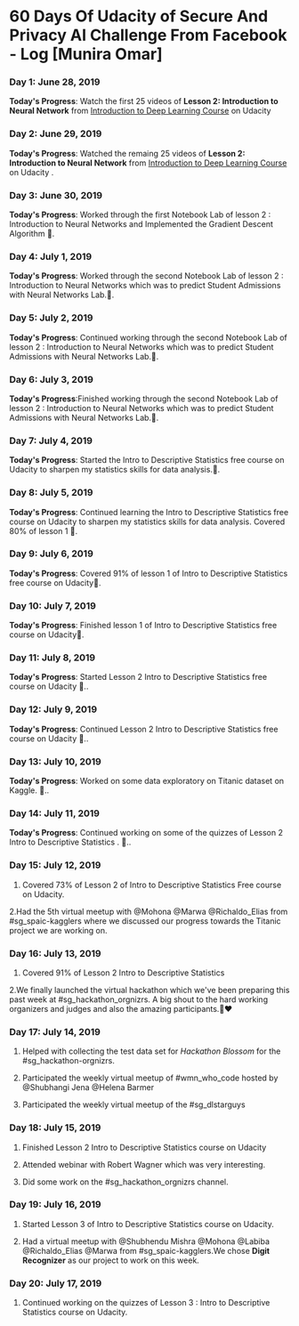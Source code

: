 
# 60 Days Of Udacity of Secure And Privacy AI Challenge From Facebook - Log [Munira Omar]

### Day 1: June 28, 2019

**Today's Progress**: Watch the first 25 videos of **Lesson 2: Introduction to Neural Network** from [Introduction to Deep Learning Course](https://www.udacity.com/course/deep-learning-pytorch--ud188) on Udacity 

### Day 2: June 29, 2019

**Today's Progress**: Watched the remaing 25 videos of **Lesson 2: Introduction to Neural Network** from [Introduction to Deep Learning Course](https://www.udacity.com/course/deep-learning-pytorch--ud188) on Udacity .

### Day 3: June 30, 2019
**Today's Progress**: Worked through the first Notebook Lab of lesson 2 : Introduction to Neural Networks and Implemented the Gradient Descent Algorithm 🤩.

### Day 4: July 1, 2019
**Today's Progress**: Worked through the second Notebook Lab of lesson 2 : Introduction to Neural Networks which was to predict Student Admissions with Neural Networks Lab.🤩.

### Day 5: July 2, 2019
**Today's Progress**: Continued working through the second Notebook Lab of lesson 2 : Introduction to Neural Networks which was to predict Student Admissions with Neural Networks Lab.🤩.


### Day 6: July 3, 2019
**Today's Progress**:Finished working through the second Notebook Lab of lesson 2 : Introduction to Neural Networks which was to predict Student Admissions with Neural Networks Lab.🤩.

### Day 7: July 4, 2019
**Today's Progress**: Started the Intro to Descriptive Statistics free course on Udacity to sharpen my statistics skills for data analysis.🤩.


### Day 8: July 5, 2019
**Today's Progress**: Continued learning the Intro to Descriptive Statistics free course on Udacity to sharpen my statistics skills for data analysis.  Covered 80% of lesson 1 🤩.


### Day 9: July 6, 2019
**Today's Progress**: Covered 91% of lesson 1 of Intro to Descriptive Statistics free course on Udacity🤩.

### Day 10: July 7, 2019
**Today's Progress**: Finished lesson 1 of Intro to Descriptive Statistics free course on Udacity🤩.


### Day 11: July 8, 2019
**Today's Progress**: Started Lesson 2 Intro to Descriptive Statistics free course on Udacity 🤩..


### Day 12: July 9, 2019
**Today's Progress**: Continued Lesson 2 Intro to Descriptive Statistics free course on Udacity 🤩..


### Day 13: July 10, 2019
**Today's Progress**: Worked on some data exploratory on Titanic dataset on Kaggle. 🤩..


### Day 14: July 11, 2019
**Today's Progress**: Continued working on some of the quizzes of Lesson 2 Intro to Descriptive Statistics . 🤩..

### Day 15: July 12, 2019

1. Covered 73% of Lesson 2 of Intro to Descriptive Statistics Free course on Udacity.

2.Had the 5th virtual meetup with @Mohona @Marwa @Richaldo_Elias from #sg_spaic-kagglers where we discussed our progress towards the Titanic project we are working on.

### Day 16: July 13, 2019

1. Covered 91% of Lesson 2 Intro to Descriptive Statistics

2.We finally launched the virtual hackathon which we've been preparing this past week at #sg_hackathon_orgnizrs. A big shout to the hard working organizers and judges and also the amazing participants.🌺❤️


### Day 17: July 14, 2019

1. Helped with collecting the test data set for *Hackathon Blossom* for the #sg_hackathon-orgnizrs.

2. Participated the weekly virtual meetup of #wmn_who_code hosted by @Shubhangi Jena @Helena Barmer

3. Participated the weekly virtual meetup of the #sg_dlstarguys

### Day 18: July 15, 2019

1. Finished Lesson 2 Intro to Descriptive Statistics course on Udacity

2. Attended webinar with Robert Wagner which was very interesting.

3. Did some work on the #sg_hackathon_orgnizrs channel.


### Day 19: July 16, 2019

1. Started Lesson 3 of Intro to Descriptive Statistics course on Udacity.

2. Had a virtual meetup with @Shubhendu Mishra @Mohona @Labiba @Richaldo_Elias @Marwa from #sg_spaic-kagglers.We chose **Digit Recognizer** as our project to work on this week.

### Day 20: July 17, 2019

1. Continued working on the quizzes of Lesson 3 : Intro to Descriptive Statistics course on Udacity.

